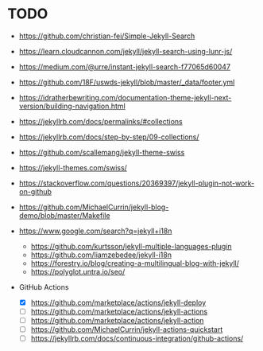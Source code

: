 # TODO

- <https://github.com/christian-fei/Simple-Jekyll-Search>
- <https://learn.cloudcannon.com/jekyll/jekyll-search-using-lunr-js/>
- <https://medium.com/@urre/instant-jekyll-search-f77065d60047>
- <https://github.com/18F/uswds-jekyll/blob/master/_data/footer.yml>
- <https://idratherbewriting.com/documentation-theme-jekyll-next-version/building-navigation.html>
- <https://jekyllrb.com/docs/permalinks/#collections>
- <https://jekyllrb.com/docs/step-by-step/09-collections/>
- <https://github.com/scallemang/jekyll-theme-swiss>
- <https://jekyll-themes.com/swiss/>
- <https://stackoverflow.com/questions/20369397/jekyll-plugin-not-work-on-github>
- <https://github.com/MichaelCurrin/jekyll-blog-demo/blob/master/Makefile>

- <https://www.google.com/search?q=jekyll+i18n>
  - <https://github.com/kurtsson/jekyll-multiple-languages-plugin>
  - <https://github.com/liamzebedee/jekyll-i18n>
  - <https://forestry.io/blog/creating-a-multilingual-blog-with-jekyll/>
  - <https://polyglot.untra.io/seo/>


- GitHub Actions
  - [x] <https://github.com/marketplace/actions/jekyll-deploy>
  - [ ] <https://github.com/marketplace/actions/jekyll-actions>
  - [ ] <https://github.com/marketplace/actions/jekyll-action>
  - [ ] <https://github.com/MichaelCurrin/jekyll-actions-quickstart>
  - [ ] <https://jekyllrb.com/docs/continuous-integration/github-actions/>